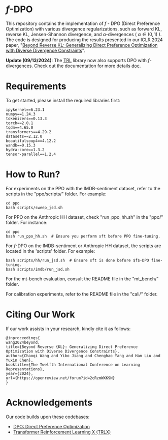 # $f$-DPO
This repository contains the implementation of $f$ - DPO (Direct Preference Optimization) with various divergence regularizations, such as forward KL, reverse KL, Jensen-Shannon divergence, and $\alpha$-divergences ( $\alpha \in (0,1)$ ). The code is designed for producing the results presented in our ICLR 2024 paper, "[Beyond Reverse KL: Generalizing Direct Preference Optimization with Diverse Divergence Constraints](https://arxiv.org/pdf/2309.16240.pdf)".

**Update (09/13/2024)**: The [TRL](https://github.com/huggingface/trl) library now also supports DPO with $f$-divergences. Check out the documentation for more details [doc](https://huggingface.co/docs/trl/main/en/dpo_trainer#trl.DPOConfig.f_divergence_type).

# Requirements
To get started, please install the required libraries first:
```
ipykernel==6.23.1
numpy==1.24.3
tokenizers==0.13.3
torch==2.0.1
tqdm==4.65.0
transformers==4.29.2
datasets==2.12.0
beautifulsoup4==4.12.2
wandb==0.15.3
hydra-core==1.3.2
tensor-parallel==1.2.4
```

# How to Run?
For experiments on the PPO with the IMDB-sentiment dataset, refer to the scripts in the "ppo/scripts/" folder. For example:

```
cd ppo
bash scripts/sweep_jsd.sh
```

For PPO on the Anthropic HH dataset, check "run_ppo_hh.sh" in the "ppo/" folder. For instance:
```
cd ppo
bash run_ppo_hh.sh  # Ensure you perform sft before PPO fine-tuning.
```

For $f$-DPO on the IMDB-sentiment or Anthropic HH dataset, the scripts are located in the 'scripts' folder. For example:
```
bash scripts/hh/run_jsd.sh  # Ensure sft is done before $f$-DPO fine-tuning.
bash scripts/imdb/run_jsd.sh
```

For the mt-bench evaluation, consult the README file in the "mt_bench/" folder.

For calibration experiments, refer to the README file in the "cali/" folder.

# Citing Our Work
If our work assists in your research, kindly cite it as follows:
```
@inproceedings{
wang2024beyond,
title={Beyond Reverse {KL}: Generalizing Direct Preference Optimization with Diverse Divergence Constraints},
author={Chaoqi Wang and Yibo Jiang and Chenghao Yang and Han Liu and Yuxin Chen},
booktitle={The Twelfth International Conference on Learning Representations},
year={2024},
url={https://openreview.net/forum?id=2cRzmWXK9N}
}
```

# Acknowledgements
Our code builds upon these codebases:
- [DPO: Direct Preference Optimization](https://github.com/eric-mitchell/direct-preference-optimization)
- [Transformer Reinforcement Learning X (TRLX)](https://github.com/CarperAI/trlx/tree/main)
